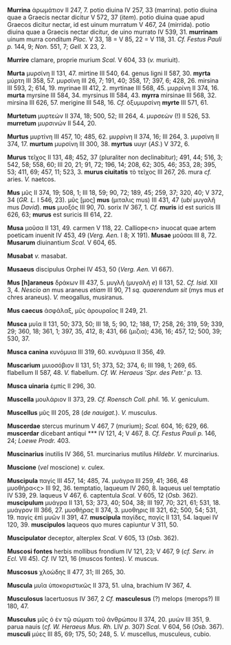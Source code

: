 **Murrina** ἀρωμάτιον II 247, 7. potio diuina IV 257, 33 (marrina).
potio diuina quae a Graecis nectar dicitur V 572, 37 (*item*). potio
diuina quae apud Graecos dicitur nectar, id est uinum murratum V 467, 24
(mirrida). potio diuina quae a Graecis nectar dicitur, de uino murrato
IV 539, 31. **murrinam** uinum murra conditum *Plac.* V 33, 18 = V 85,
22 = V 118, 31. *Cf. Festus Pauli p.* 144, 9; *Non.* 551, 7; *Gell.* X
23, 2.

**Murrire** clamare, proprie murium *Scal.* V 604, 33 (*v.* muriuit).

**Murta** μυρσίνη II 131, 47. mirtine III 540, 64. genus ligni II 587,
30. **myrta** μύρτη III 358, 57. μυρσίνη III 26, 7; 191, 40; 358, 17;
397, 6; 428, 26. mirsina III 593, 2; 614, 19. myrinae III 412, 2.
myrtinae III 568, 45. μυρρίνη II 374, 16. **murta** myrsine III 584, 34.
myrsinus III 584, 43. **myrra** mirsinae III 568, 32. mirsina III 626,
57. merigine III 548, 16. *Cf.* ὀξυμυρσίνη **myrte** III 571, 61.

**Murtetum** μυρτεών II 374, 18; 500, 52; III 264, 4. μυρσεών (!) II
526, 53. **murretum** μυρσινών II 544, 20.

**Murtus** μυρτίνη III 457, 10; 485, 62. μυρρίνη II 374, 16; III 264, 3.
μυρσίνη II 374, 17. **murtum** μυρσίνη III 300, 38. **myrtus** uuyr
(*AS.*) V 372, 6.

**Murus** τεῖχος II 131, 48; 452, 37 (pluraliter non declinabitur); 491,
44; 516, 3; 542, 58; 558, 60; III 20, 21; 91, 72; 196, 14; 208, 62; 305,
46; 353, 28; 395, 53; 411, 69; 457, 11; 523, 3. **murus ciuitatis** τὸ
τεῖχος III 267, 26. mura *cf.* aries. *V.* naetcos.

**Mus** μῦς II 374, 19; 508, 1; III 18, 59; 90, 72; 189, 45; 259, 37;
320, 40; V 372, 34 (*GR. L.* I 546, 23). μῦς [μος] **mus** (μιταλις
mus) III 431, 47 (*ubi* μυγαλῆ mus *David*). **mus** μυοξός III 90, 70.
sorix IV 367, 1. *Cf.* **muris** id est suricis III 626, 63; **murus**
est suricis III 614, 22.

**Musa** μοῦσα II 131, 49. carmen V 118, 22. Calliope\<n\> inuocat quae
artem poeticam inuenit IV 453, 49 (*Verg. Aen.* I 8; X 191). **Musae**
μοῦσαι III 8, 72. **Musarum** diuinantium *Scal.* V 604, 65.

**Musabat** *v.* masabat.

**Musaeus** discipulus Orphei IV 453, 50 (*Verg. Aen.* VI 667).

**Mus [h]araneus** δράκων III 437, 5. μυγλῆ (μυγαλῆ *e*) II 131, 52.
*Cf. Isid.* XII 3, 4. *Nescio an* mus araneus *etiam* III 90, 71 *sq.
quaerendum sit* (mys mus *et* chres araneus). *V.* meogallus, musiranus.

**Mus caecus** ἀσφάλαξ, μῦς ἀρουραῖος II 249, 21.

**Musca** μυῖα II 131, 50; 373, 50; III 18, 5; 90, 12; 188, 17; 258, 26;
319, 59; 339, 29; 360, 18; 361, 1; 397, 35, 412, 8; 431, 66 (μιζια); 436,
16; 457, 12; 500, 39; 530, 37.

**Musca canina** κυνόμυια III 319, 60. κυνάμυια II 356, 49.

**Muscarium** μυιοσόβιον II 131, 51; 373, 52; 374, 6; III 198, 1; 269,
65. flabellum II 587, 48. *V.* flabellum. *Cf. W. Heraeus 'Spr. des
Petr.' p.* 13.

**Musca uinaria** ἐμπίς II 296, 30.

**Muscella** μουλάριον II 373, 29. *Cf. Roensch Coll. phil.* 16. *V.*
geniculum.

**Muscellus** μῦς III 205, 28 (*de nauigat.*). *V.* musculus.

**Muscerdae** stercus murinum V 467, 7 (murium); *Scal.* 604, 16; 629,
66. **muscerdar** dicebant antiqui \*\*\* IV 121, 4; V 467, 8. *Cf.
Festus Pauli p.* 146, 24; *Loewe Prodr.* 403.

**Muscinarius** inutilis IV 366, 51. murcinarius mutilus *Hildebr. V.*
murcinarius.

**Muscione** (*vel* moscione) *v.* culex.

**Muscipula** παγίς III 457, 14; 485, 74. μυάγρα III 259, 41; 366, 48
μυοθήρα\<ς\> III 92, 36. temptatio, laqueum IV 260, 8. laqueus uel
temptatio IV 539, 29. laqueus V 467, 6. captentula *Scal.* V 605, 12
(*Osb.* 362). **muscipulum** μυάγρα II 131, 53; 373, 40; 504, 38; III
197, 70; 321, 61; 531, 18. μυάγρον III 366, 27. μυοθήρας II 374, 3.
μυοθηρις III 321, 62; 500, 54; 531, 19. παγίς ἐπὶ μυῶν II 391, 47.
**muscipula** παγίδες, παγίς II 131, 54. laquei IV 120, 39.
**muscipulos** laqueos quo mures capiuntur V 311, 50.

**Muscipulator** deceptor, alterplex *Scal.* V 605, 13 (*Osb.* 362).

**Muscosi fontes** herbis mollibus frondium IV 121, 23; V 467, 9 (*cf.
Serv. in Ecl.* VII 45). *Cf.* IV 121, 16 (muscos fontes). *V.* muscus.

**Muscosus** χλοώδης II 477, 31; III 265, 30.

**Muscula** μυῖα ὑποκοριστικῶς II 373, 51. ulna, brachium IV 367, 4.

**Musculosus** lacertuosus IV 367, 2 *Cf.* **masculesus** (?) melops
(merops?) III 180, 47.

**Musculus** μῦς ὁ ἐν τῷ σώματι τοῦ ἀνθρώπου II 374, 20. μυών III 351,
9. parua nauis (*cf. W. Heraeus Mus. Rh.* LIV *p.* 307) *Scal.* V 604,
56 (*Osb.* 367). **musculi** μύες III 85, 69; 175, 50; 248, 5. *V.*
muscellus, musculeus, cubio.
